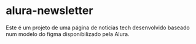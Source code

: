 # alura-newsletter
Este é um projeto de uma página de notícias tech desenvolvido baseado num modelo do figma disponibilizado pela Alura.
